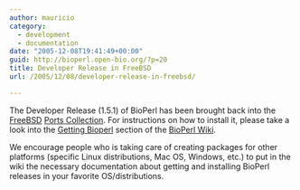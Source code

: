 ```yaml
---
author: mauricio
category:
  - development
  - documentation
date: "2005-12-08T19:41:49+00:00"
guid: http://bioperl.open-bio.org/?p=20
title: Developer Release in FreeBSD
url: /2005/12/08/developer-release-in-freebsd/

---
```

The Developer Release (1.5.1) of BioPerl has been brought back into the [FreeBSD](http://www.freebsd.org/) [Ports Collection](http://www.freebsd.org/ports/). For instructions on how to install it, please take a look into the [Getting Bioperl](/wiki/Getting_BioPerl) section of the [BioPerl Wiki](/wiki/Main_Page).

We encourage people who is taking care of creating packages for other platforms (specific Linux distributions, Mac OS, Windows, etc.) to put in the wiki the necessary documentation about getting and installing BioPerl releases in your favorite OS/distributions.
